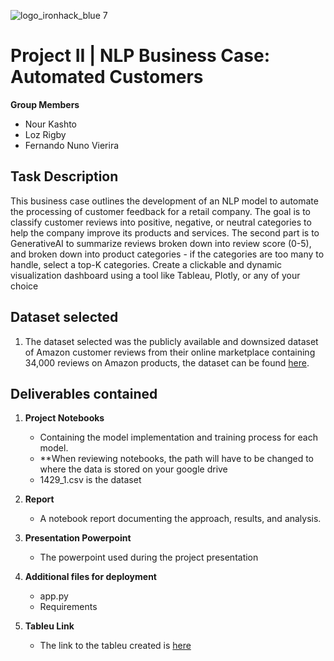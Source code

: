 ![logo_ironhack_blue 7](https://user-images.githubusercontent.com/23629340/40541063-a07a0a8a-601a-11e8-91b5-2f13e4e6b441.png)

# Project II | NLP Business Case: Automated Customers

**Group Members**

   - Nour Kashto
   - Loz Rigby
   - Fernando Nuno Vierira

## Task Description

This business case outlines the development of an NLP model to automate the processing of customer feedback for a retail company. The goal is to classify customer reviews into positive, negative, or neutral categories to help the company improve its products and services. The second part is to GenerativeAI to summarize reviews broken down into review score (0-5), and broken down into product categories - if the categories are too many to handle, select a top-K categories. Create a clickable and dynamic visualization dashboard using a tool like Tableau, Plotly, or any of your choice

## Dataset selected

1. The dataset selected was the publicly available and downsized dataset of Amazon customer reviews from their online marketplace containing 34,000 reviews on Amazon products, the dataset can be found [here](https://www.kaggle.com/datasets/datafiniti/consumer-reviews-of-amazon-products/data).


## Deliverables contained

1. **Project Notebooks**
   - Containing the model implementation and training process for each model.
   - **When reviewing notebooks, the path will have to be changed to where the data is stored on your google drive
   - 1429_1.csv is the dataset 

2. **Report**
   - A notebook report documenting the approach, results, and analysis.

3. **Presentation Powerpoint**
   - The powerpoint used during the project presentation

4. **Additional files for deployment**
    - app.py
    - Requirements

5. **Tableu Link**
    - The link to the tableu created is [here](https://public.tableau.com/app/profile/fernando.nuno.vieira/viz/TableauProjectII_17194780752820/Dynamictable?publish=yes)
